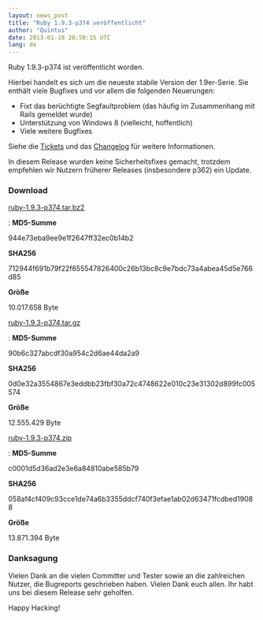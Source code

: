 ```yaml
---
layout: news_post
title: "Ruby 1.9.3-p374 veröffentlicht"
author: "Quintus"
date: 2013-01-18 20:50:15 UTC
lang: de
---
```


Ruby 1.9.3-p374 ist veröffentlicht worden.

Hierbei handelt es sich um die neueste stabile Version der 1.9er-Serie.
Sie enthält viele Bugfixes und vor allem die folgenden Neuerungen:

* Fixt das berüchtigte Segfaultproblem (das häufig im Zusammenhang mit
  Rails gemeldet wurde)
* Unterstützung von Windows 8 (vielleicht, hoffentlich)
* Viele weitere Bugfixes

Siehe die [Tickets][1] und das [Changelog][2] für weitere Informationen.

In diesem Release wurden keine Sicherheitsfixes gemacht, trotzdem
empfehlen wir Nutzern früherer Releases (insbesondere p362) ein Update.

### Download

[ruby-1.9.3-p374.tar.bz2][3]

: **MD5-Summe**

  944e73eba9ee9e1f2647ff32ec0b14b2

  **SHA256**

  712944f691b79f22f655547826400c26b13bc8c9e7bdc73a4abea45d5e766d85

  **Größe**

  10\.017.658 Byte

[ruby-1.9.3-p374.tar.gz][4]

: **MD5-Summe**

  90b6c327abcdf30a954c2d6ae44da2a9

  **SHA256**

  0d0e32a3554867e3eddbb23fbf30a72c4748622e010c23e31302d899fc005574

  **Größe**

  12\.555.429 Byte

[ruby-1.9.3-p374.zip][5]

: **MD5-Summe**

  c0001d5d36ad2e3e6a84810abe585b79

  **SHA256**

  058af4cf409c93cce1de74a6b3355ddcf740f3efae1ab02d63471fcdbed19088

  **Größe**

  13\.871.394 Byte

### Danksagung

Vielen Dank an die vielen Committer und Tester sowie an die zahlreichen
Nutzer, die Bugreports geschrieben haben. Vielen Dank euch allen. Ihr
habt uns bei diesem Release sehr geholfen.

Happy Hacking!



[1]: https://bugs.ruby-lang.org/projects/ruby-193/issues?set_filter=1&amp;status_id=5
[2]: http://svn.ruby-lang.org/repos/ruby/tags/v1_9_3_374/ChangeLog
[3]: ftp://ftp.ruby-lang.org/pub/ruby/1.9/ruby-1.9.3-p374.tar.bz2
[4]: ftp://ftp.ruby-lang.org/pub/ruby/1.9/ruby-1.9.3-p374.tar.gz
[5]: ftp://ftp.ruby-lang.org/pub/ruby/1.9/ruby-1.9.3-p374.zip
